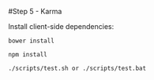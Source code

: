 #Step 5 - Karma

Install client-side dependencies:

    bower install
    
    npm install

    ./scripts/test.sh or ./scripts/test.bat
